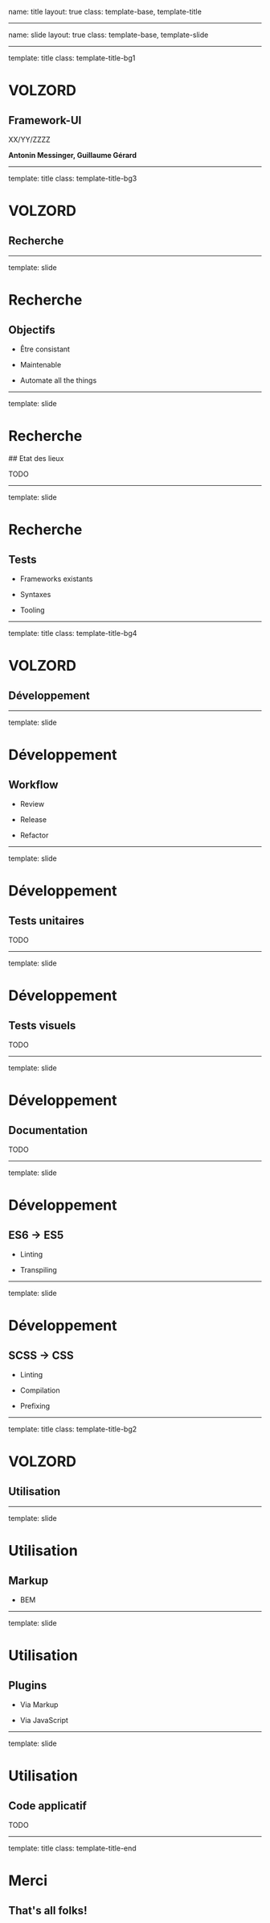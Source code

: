 name: title
layout: true
class: template-base, template-title

---
name: slide
layout: true
class: template-base, template-slide

---
template: title
class: template-title-bg1

# VOLZORD
## Framework-UI

XX/YY/ZZZZ

**Antonin Messinger, Guillaume Gérard**

---
template: title
class: template-title-bg3

# VOLZORD
## Recherche

---
template: slide

# Recherche
## Objectifs

- Être consistant

- Maintenable

- Automate all the things


---
template: slide

# Recherche
## Etat des lieux

TODO


---
template: slide

# Recherche
## Tests

- Frameworks existants

- Syntaxes

- Tooling

---
template: title
class: template-title-bg4

# VOLZORD
## Développement

---
template: slide

# Développement
## Workflow

- Review

- Release

- Refactor

---
template: slide

# Développement
## Tests unitaires

TODO

---
template: slide

# Développement
## Tests visuels

TODO

---
template: slide

# Développement
## Documentation

TODO

---
template: slide

# Développement
## ES6 -> ES5

- Linting

- Transpiling

---
template: slide

# Développement
## SCSS -> CSS

- Linting

- Compilation

- Prefixing


---
template: title
class: template-title-bg2

# VOLZORD
## Utilisation

---
template: slide

# Utilisation
## Markup

- BEM

---
template: slide

# Utilisation
## Plugins

- Via Markup

- Via JavaScript

---
template: slide

# Utilisation
## Code applicatif

TODO

---
template: title
class: template-title-end

# Merci
## That's all folks!
